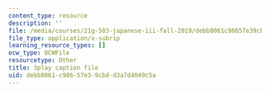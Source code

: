 ```yaml
---
content_type: resource
description: ''
file: /media/courses/21g-503-japanese-iii-fall-2019/debb8061c98657e39cbdd3a7d4049c5a_-W8jzpw_TgE.vtt
file_type: application/x-subrip
learning_resource_types: []
ocw_type: OCWFile
resourcetype: Other
title: 3play caption file
uid: debb8061-c986-57e3-9cbd-d3a7d4049c5a
---
```

